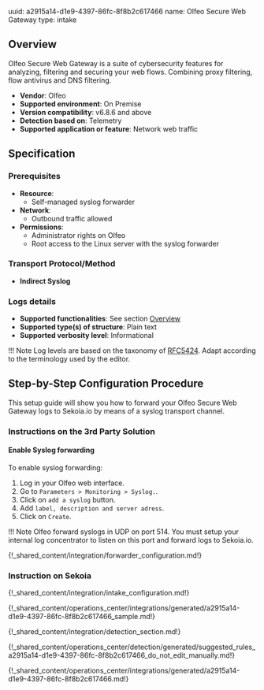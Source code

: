 uuid: a2915a14-d1e9-4397-86fc-8f8b2c617466
name: Olfeo Secure Web Gateway
type: intake

## Overview

Olfeo Secure Web Gateway is a suite of cybersecurity features for analyzing, filtering and securing your web flows. Combining proxy filtering, flow antivirus and DNS filtering.

- **Vendor**: Olfeo
- **Supported environment**: On Premise
- **Version compatibility**: v6.8.6 and above
- **Detection based on**: Telemetry
- **Supported application or feature**: Network web traffic

## Specification

### Prerequisites

- **Resource**:
    - Self-managed syslog forwarder
- **Network**:
    - Outbound traffic allowed
- **Permissions**:
    - Administrator rights on Olfeo
    - Root access to the Linux server with the syslog forwarder

### Transport Protocol/Method

- **Indirect Syslog**

### Logs details

- **Supported functionalities**: See section [Overview](#overview)
- **Supported type(s) of structure**: Plain text
- **Supported verbosity level**: Informational

!!! Note
    Log levels are based on the taxonomy of [RFC5424](https://datatracker.ietf.org/doc/html/rfc5424). Adapt according to the terminology used by the editor.

## Step-by-Step Configuration Procedure

This setup guide will show you how to forward your Olfeo Secure Web Gateway logs to Sekoia.io by means of a syslog transport channel.

### Instructions on the 3rd Party Solution

#### Enable Syslog forwarding

To enable syslog forwarding:

1. Log in your Olfeo web interface.
2. Go to `Parameters > Monitoring > Syslog.`.
3. Click on `add a syslog` button.
4. Add `label, description and server adress`.
5. Click on `Create`.

!!! Note
    Olfeo forward syslogs in UDP on port 514. You must setup your internal log concentrator to listen on this port and forward logs to Sekoia.io.

{!_shared_content/integration/forwarder_configuration.md!}

### Instruction on Sekoia

{!_shared_content/integration/intake_configuration.md!}

{!_shared_content/operations_center/integrations/generated/a2915a14-d1e9-4397-86fc-8f8b2c617466_sample.md!}

{!_shared_content/integration/detection_section.md!}

{!_shared_content/operations_center/detection/generated/suggested_rules_a2915a14-d1e9-4397-86fc-8f8b2c617466_do_not_edit_manually.md!}

{!_shared_content/operations_center/integrations/generated/a2915a14-d1e9-4397-86fc-8f8b2c617466.md!}
